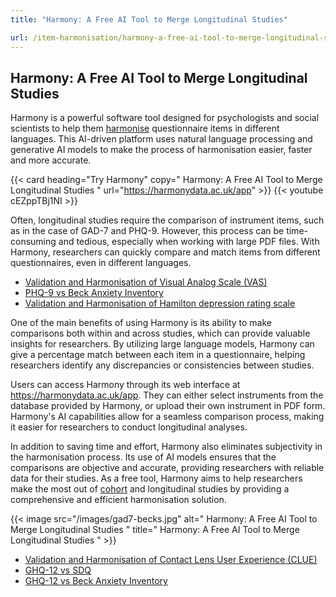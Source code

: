 ```yaml
---
title: "Harmony: A Free AI Tool to Merge Longitudinal Studies"

url: /item-harmonisation/harmony-a-free-ai-tool-to-merge-longitudinal-studies
---
```


## Harmony: A Free AI Tool to Merge Longitudinal Studies

Harmony is a powerful software tool designed for psychologists and social scientists to help them [harmonise](/item-harmonisation/) questionnaire items in different languages. This AI-driven platform uses natural language processing and generative AI models to make the process of harmonisation easier, faster and more accurate.

{{< card heading="Try Harmony" copy=" Harmony: A Free AI Tool to Merge Longitudinal Studies " url="https://harmonydata.ac.uk/app" >}}
{{< youtube cEZppTBj1NI >}}

Often, longitudinal studies require the comparison of instrument items, such as in the case of GAD-7 and PHQ-9. However, this process can be time-consuming and tedious, especially when working with large PDF files. With Harmony, researchers can quickly compare and match items from different questionnaires, even in different languages.

* [Validation and Harmonisation of Visual Analog Scale (VAS)](/harmonisation-validation/visual-analog-scale-vas)
* [PHQ-9 vs Beck Anxiety Inventory](/compare-harmonise-instruments/phq-9-vs-beck-anxiety-inventory/)
* [Validation and Harmonisation of Hamilton depression rating scale](/harmonisation-validation/hamilton-depression-rating-scale)

One of the main benefits of using Harmony is its ability to make comparisons both within and across studies, which can provide valuable insights for researchers. By utilizing large language models, Harmony can give a percentage match between each item in a questionnaire, helping researchers identify any discrepancies or consistencies between studies.

Users can access Harmony through its web interface at https://harmonydata.ac.uk/app. They can either select instruments from the database provided by Harmony, or upload their own instrument in PDF form. Harmony's AI capabilities allow for a seamless comparison process, making it easier for researchers to conduct longitudinal analyses.

In addition to saving time and effort, Harmony also eliminates subjectivity in the harmonisation process. Its use of AI models ensures that the comparisons are objective and accurate, providing researchers with reliable data for their studies. As a free tool, Harmony aims to help researchers make the most out of [cohort](/item-harmonisation/harmony-a-free-ai-tool-to-combine-cohort-studies) and longitudinal studies by providing a comprehensive and efficient harmonisation solution.


{{< image src="/images/gad7-becks.jpg" alt=" Harmony: A Free AI Tool to Merge Longitudinal Studies " title=" Harmony: A Free AI Tool to Merge Longitudinal Studies " >}}









* [Validation and Harmonisation of Contact Lens User Experience (CLUE)](/harmonisation-validation/contact-lens-user-experience-clue)
* [GHQ-12 vs SDQ](/compare-harmonise-instruments/ghq-12-vs-sdq/)
* [GHQ-12 vs Beck Anxiety Inventory](/compare-harmonise-instruments/ghq-12-vs-beck-anxiety-inventory/)
